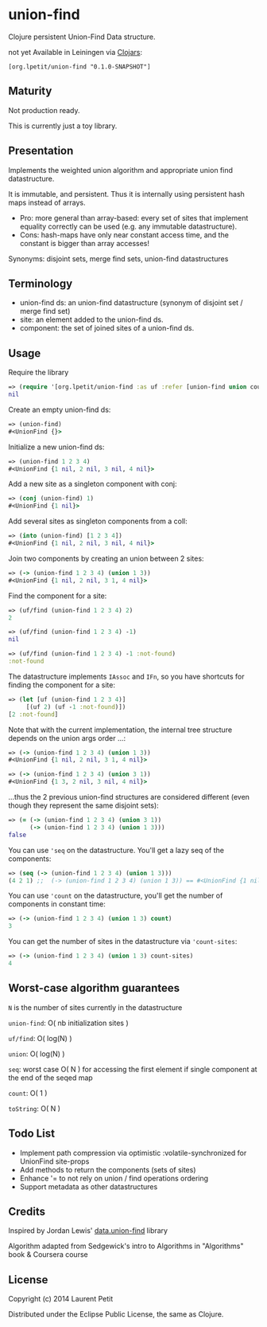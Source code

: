 # union-find

Clojure persistent Union-Find Data structure.

not yet Available in Leiningen via [Clojars](https://clojars.org/org.lpetit/union-find):

    [org.lpetit/union-find "0.1.0-SNAPSHOT"]

## Maturity

Not production ready.

This is currently just a toy library.

## Presentation

Implements the weighted union algorithm and appropriate union find datastructure.

It is immutable, and persistent. Thus it is internally using persistent hash maps
instead of arrays.

* Pro: more general than array-based: every set of sites that implement equality
   correctly can be used (e.g. any immutable datastructure).
* Cons: hash-maps have only near constant access time, and the constant is bigger
  than array accesses!

Synonyms: disjoint sets, merge find sets, union-find datastructures

## Terminology

* union-find ds: an union-find datastructure (synonym of disjoint set / merge find set)
* site: an element added to the union-find ds.
* component: the set of joined sites of a union-find ds.


## Usage

Require the library

```clj
=> (require '[org.lpetit/union-find :as uf :refer [union-find union count-sites]])
nil
```

Create an empty union-find ds:

```clj
=> (union-find)
#<UnionFind {}>
```

Initialize a new union-find ds:

```clj
=> (union-find 1 2 3 4)
#<UnionFind {1 nil, 2 nil, 3 nil, 4 nil}>
```

Add a new site as a singleton component with conj:

```clj
=> (conj (union-find) 1)
#<UnionFind {1 nil}>
```

Add several sites as singleton components from a coll:

```clj
=> (into (union-find) [1 2 3 4])
#<UnionFind {1 nil, 2 nil, 3 nil, 4 nil}>
```

Join two components by creating an union between 2 sites:

```clj
=> (-> (union-find 1 2 3 4) (union 1 3))
#<UnionFind {1 nil, 2 nil, 3 1, 4 nil}>
```

Find the component for a site:

```clj
=> (uf/find (union-find 1 2 3 4) 2)
2

=> (uf/find (union-find 1 2 3 4) -1)
nil

=> (uf/find (union-find 1 2 3 4) -1 :not-found)
:not-found
```

The datastructure implements `IAssoc` and `IFn`, so you have shortcuts for finding
the component for a site:

```clj
=> (let [uf (union-find 1 2 3 4)]
     [(uf 2) (uf -1 :not-found)])
[2 :not-found]  
```

Note that with the current implementation, 
the internal tree structure depends on the union args order ...:

```clj
=> (-> (union-find 1 2 3 4) (union 1 3))
#<UnionFind {1 nil, 2 nil, 3 1, 4 nil}>

=> (-> (union-find 1 2 3 4) (union 3 1))
#<UnionFind {1 3, 2 nil, 3 nil, 4 nil}>
```

...thus the 2 previous union-find structures are considered different
(even though they represent the same disjoint sets):

```clj
=> (= (-> (union-find 1 2 3 4) (union 3 1))
      (-> (union-find 1 2 3 4) (union 1 3)))
false
```

You can use `'seq` on the datastructure. You'll get a lazy seq of the components:

```clj
=> (seq (-> (union-find 1 2 3 4) (union 1 3)))
(4 2 1) ;;  (-> (union-find 1 2 3 4) (union 1 3)) == #<UnionFind {1 nil, 2 nil, 3 1, 4 nil}> 
```

You can use `'count` on the datastructure, you'll get the number of components in
constant time:

```clj
=> (-> (union-find 1 2 3 4) (union 1 3) count)
3
```

You can get the number of sites in the datastructure via `'count-sites`:

```clj
=> (-> (union-find 1 2 3 4) (union 1 3) count-sites)
4
```

## Worst-case algorithm guarantees

`N` is the number of sites currently in the datastructure

`union-find`: O( nb initialization sites )

`uf/find`: O( log(N) )

`union`: O( log(N) )

`seq`: worst case O( N ) for accessing the first element if single component at the end of the seqed map

`count`: O( 1 )

`toString`: O( N )

## Todo List

* Implement path compression via optimistic :volatile-synchronized for
UnionFind site-props
* Add methods to return the components (sets of sites)
* Enhance '= to not rely on union / find operations ordering
* Support metadata as other datastructures 


## Credits

Inspired by Jordan Lewis' [data.union-find](https://github.com/jordanlewis/data.union-find) library

Algorithm adapted from Sedgewick's intro to Algorithms in "Algorithms" book & Coursera course


## License

Copyright (c) 2014 Laurent Petit

Distributed under the Eclipse Public License, the same as Clojure.
